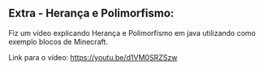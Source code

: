 ﻿## Extra - Herança e Polimorfismo:

Fiz um vídeo explicando Herança e Polimorfismo em java utilizando como exemplo blocos de Minecraft.

Link para o vídeo: https://youtu.be/d1VM0SRZSzw